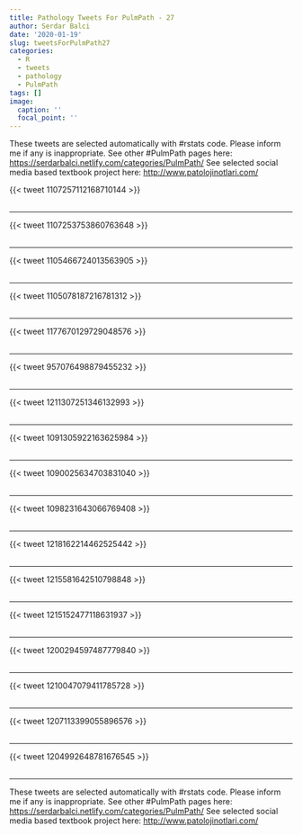 ```yaml
---
title: Pathology Tweets For PulmPath - 27
author: Serdar Balci
date: '2020-01-19'
slug: tweetsForPulmPath27
categories:
  - R
  - tweets
  - pathology
  - PulmPath
tags: []
image:
  caption: ''
  focal_point: ''
---
```



These tweets are selected automatically with #rstats code. Please inform me if any is inappropriate.
See other #PulmPath pages here: https://serdarbalci.netlify.com/categories/PulmPath/ 
See selected social media based textbook project here: http://www.patolojinotlari.com/

{{< tweet 1107257112168710144 >}}
<br>
<br>
<hr>
{{< tweet 1107253753860763648 >}}
<br>
<br>
<hr>
{{< tweet 1105466724013563905 >}}
<br>
<br>
<hr>
{{< tweet 1105078187216781312 >}}
<br>
<br>
<hr>
{{< tweet 1177670129729048576 >}}
<br>
<br>
<hr>
{{< tweet 957076498879455232 >}}
<br>
<br>
<hr>
{{< tweet 1211307251346132993 >}}
<br>
<br>
<hr>
{{< tweet 1091305922163625984 >}}
<br>
<br>
<hr>
{{< tweet 1090025634703831040 >}}
<br>
<br>
<hr>
{{< tweet 1098231643066769408 >}}
<br>
<br>
<hr>
{{< tweet 1218162214462525442 >}}
<br>
<br>
<hr>
{{< tweet 1215581642510798848 >}}
<br>
<br>
<hr>
{{< tweet 1215152477118631937 >}}
<br>
<br>
<hr>
{{< tweet 1200294597487779840 >}}
<br>
<br>
<hr>
{{< tweet 1210047079411785728 >}}
<br>
<br>
<hr>
{{< tweet 1207113399055896576 >}}
<br>
<br>
<hr>
{{< tweet 1204992648781676545 >}}
<br>
<br>
<hr>


These tweets are selected automatically with #rstats code. Please inform me if any is inappropriate.
See other #PulmPath pages here: https://serdarbalci.netlify.com/categories/PulmPath/ 
See selected social media based textbook project here: http://www.patolojinotlari.com/

